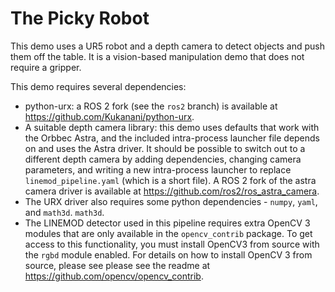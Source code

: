 # The Picky Robot

This demo uses a UR5 robot and a depth camera to detect objects
and push them off the table. It is a vision-based manipulation demo
that does not require a gripper.

This demo requires several dependencies:
  - python-urx: a ROS 2 fork (see the `ros2` branch) is available at
    https://github.com/Kukanani/python-urx.
  - A suitable depth camera library: this demo uses defaults that work
    with the Orbbec Astra, and the included intra-process launcher file
    depends on and uses the Astra driver. It should be possible to switch
    out to a different depth camera by adding dependencies, changing camera
    parameters, and writing a new intra-process launcher to replace
    `linemod_pipeline.yaml` (which is a short file). A ROS 2 fork of the astra
    camera driver is available at https://github.com/ros2/ros_astra_camera.
  - The URX driver also requires some python dependencies - `numpy`, `yaml`, and
    `math3d`. `math3d`.
  - The LINEMOD detector used in this pipeline requires extra OpenCV 3 modules
    that are only available in the `opencv_contrib` package. To get access
    to this functionality, you must install OpenCV3 from source with the `rgbd`
    module enabled. For details on how to install OpenCV 3 from source, please
    see please see the readme at https://github.com/opencv/opencv_contrib.